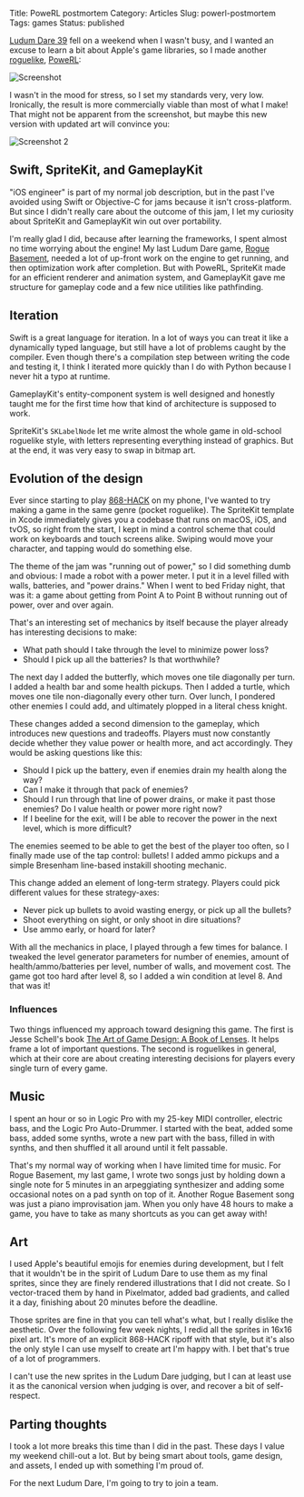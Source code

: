 Title: PoweRL postmortem
Category: Articles
Slug: powerl-postmortem
Tags: games
Status: published

[Ludum Dare 39](https://ldjam.com) fell on a weekend when I wasn't busy, and I wanted an excuse to learn a bit about Apple's game libraries, so I made another [roguelike](), [PoweRL](https://irskep.itch.io/powerl):

![Screenshot](|filename|/img/powerl/screenshot.png)

<!-- PELICAN_END_SUMMARY -->

I wasn't in the mood for stress, so I set my standards very, very low. Ironically, the result is more commercially viable than most of what I make! That might not be apparent from the screenshot, but maybe this new version with updated art will convince you:

![Screenshot 2](|filename|/img/powerl/screenshot2.png)


## Swift, SpriteKit, and GameplayKit

"iOS engineer" is part of my normal job description, but in the past I've avoided using Swift or Objective-C for jams because it isn't cross-platform. But since I didn't really care about the outcome of this jam, I let my curiosity about SpriteKit and GameplayKit win out over portability.

I'm really glad I did, because after learning the frameworks, I spent almost no time worrying about the engine! My last Ludum Dare game, [Rogue Basement](/posts//Users/steve/dev/steveasleep/content/posts/2017-05-04-the-design-and-implementation-of-rogue-basement.html), needed a lot of up-front work on the engine to get running, and then optimization work after completion. But with PoweRL, SpriteKit made for an efficient renderer and animation system, and GameplayKit gave me structure for gameplay code and a few nice utilities like pathfinding.

## Iteration

Swift is a great language for iteration. In a lot of ways you can treat it like a dynamically typed language, but still have a lot of problems caught by the compiler. Even though there's a compilation step between writing the code and testing it, I think I iterated more quickly than I do with Python because I never hit a typo at runtime.

GameplayKit's entity-component system is well designed and honestly taught me for the first time how that kind of architecture is supposed to work.

SpriteKit's `SKLabelNode` let me write almost the whole game in old-school roguelike style, with letters representing everything instead of graphics. But at the end, it was very easy to swap in bitmap art.

## Evolution of the design

Ever since starting to play [868-HACK](http://www.smestorp.com) on my phone, I've wanted to try making a game in the same genre (pocket roguelike). The SpriteKit template in Xcode immediately gives you a codebase that runs on macOS, iOS, and tvOS, so right from the start, I kept in mind a control scheme that could work on keyboards and touch screens alike. Swiping would move your character, and tapping would do something else.

The theme of the jam was "running out of power," so I did something dumb and obvious: I made a robot with a power meter. I put it in a level filled with walls, batteries, and "power drains." When I went to bed Friday night, that was it: a game about getting from Point A to Point B without running out of power, over and over again.

That's an interesting set of mechanics by itself because the player already has interesting decisions to make:

* What path should I take through the level to minimize power loss?
* Should I pick up all the batteries? Is that worthwhile?

The next day I added the butterfly, which moves one tile diagonally per turn. I added a health bar and some health pickups. Then I added a turtle, which moves one tile non-diagonally every other turn. Over lunch, I pondered other enemies I could add, and ultimately plopped in a literal chess knight.

These changes added a second dimension to the gameplay, which introduces new questions and tradeoffs. Players must now constantly decide whether they value power or health more, and act accordingly. They would be asking questions like this:

* Should I pick up the battery, even if enemies drain my health along the way?
* Can I make it through that pack of enemies?
* Should I run through that line of power drains, or make it past those enemies? Do I value health or power more right now?
* If I beeline for the exit, will I be able to recover the power in the next level, which is more difficult?

The enemies seemed to be able to get the best of the player too often, so I finally made use of the tap control: bullets! I added ammo pickups and a simple Bresenham line-based instakill shooting mechanic.

This change added an element of long-term strategy. Players could pick different values for these strategy-axes:

* Never pick up bullets to avoid wasting energy, or pick up all the bullets?
* Shoot everything on sight, or only shoot in dire situations?
* Use ammo early, or hoard for later?

With all the mechanics in place, I played through a few times for balance. I tweaked the level generator parameters for number of enemies, amount of health/ammo/batteries per level, number of walls, and movement cost. The game got too hard after level 8, so I added a win condition at level 8. And that was it!

### Influences

Two things influenced my approach toward designing this game. The first is Jesse Schell's book [The Art of Game Design: A Book of Lenses](https://www.amazon.com/Art-Game-Design-Lenses-Second/dp/1466598646/). It helps frame a lot of important questions. The second is roguelikes in general, which at their core are about creating interesting decisions for players every single turn of every game.

## Music

I spent an hour or so in Logic Pro with my 25-key MIDI controller, electric bass, and the Logic Pro Auto-Drummer. I started with the beat, added some bass, added some synths, wrote a new part with the bass, filled in with synths, and then shuffled it all around until it felt passable.

That's my normal way of working when I have limited time for music. For Rogue Basement, my last game, I wrote two songs just by holding down a single note for 5 minutes in an arpeggiating synthesizer and adding some occasional notes on a pad synth on top of it. Another Rogue Basement song was just a piano improvisation jam. When you only have 48 hours to make a game, you have to take as many shortcuts as you can get away with!

## Art

I used Apple's beautiful emojis for enemies during development, but I felt that it wouldn't be in the spirit of Ludum Dare to use them as my final sprites, since they are finely rendered illustrations that I did not create. So I vector-traced them by hand in Pixelmator, added bad gradients, and called it a day, finishing about 20 minutes before the deadline.

Those sprites are fine in that you can tell what's what, but I really dislike the aesthetic. Over the following few week nights, I redid all the sprites in 16x16 pixel art. It's more of an explicit 868-HACK ripoff with that style, but it's also the only style I can use myself to create art I'm happy with. I bet that's true of a lot of programmers.

I can't use the new sprites in the Ludum Dare judging, but I can at least use it as the canonical version when judging is over, and recover a bit of self-respect.

## Parting thoughts

I took a lot more breaks this time than I did in the past. These days I value my weekend chill-out a lot. But by being smart about tools, game design, and assets, I ended up with something I'm proud of.

For the next Ludum Dare, I'm going to try to join a team.